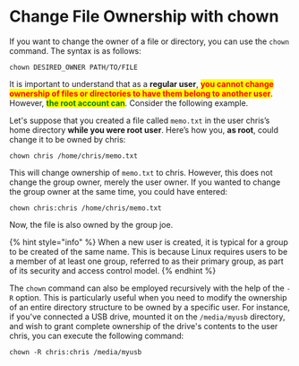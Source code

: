 # Change File Ownership with chown

If you want to change the owner of a file or directory, you can use the `chown` command. The syntax is as follows:

```
chown DESIRED_OWNER PATH/TO/FILE
```

It is important to understand that as a **regular user**, <mark style="color:red;">**you cannot change ownership of files or directories to have them belong to another user**</mark>. However, <mark style="color:green;">**the root account can**</mark>. Consider the following example.

Let's suppose that you created a file called `memo.txt` in the user chris’s home directory **while you were root user**. Here’s how you, **as root**, could change it to be owned by chris:

```
chown chris /home/chris/memo.txt
```

This will change ownership of `memo.txt` to chris. However, this does not change the group owner, merely the user owner. If you wanted to change the group owner at the same time, you could have entered:

```
chown chris:chris /home/chris/memo.txt
```

Now, the file is also owned by the group joe.

{% hint style="info" %}
When a new user is created, it is typical for a group to be created of the same name. This is because Linux requires users to be a member of at least one group, referred to as their primary group, as part of its security and access control model.
{% endhint %}

The `chown` command can also be employed recursively with the help of the `-R` option. This is particularly useful when you need to modify the ownership of an entire directory structure to be owned by a specific user. For instance, if you've connected a USB drive, mounted it on the `/media/myusb` directory, and wish to grant complete ownership of the drive's contents to the user chris, you can execute the following command:

```
chown -R chris:chris /media/myusb
```
